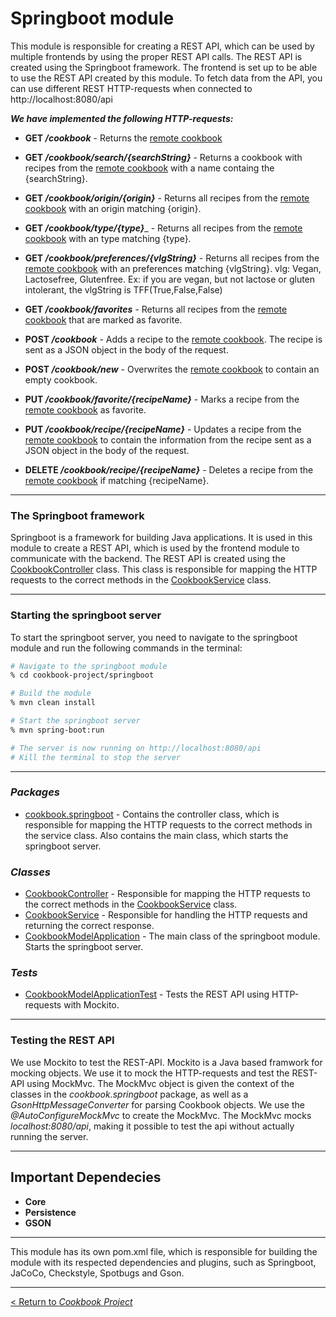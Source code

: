 # __Springboot module__

This module is responsible for creating a REST API, which can be used by multiple frontends by using the proper REST API calls. The REST API is created using the Springboot framework. The frontend is set up to be able to use the REST API created by this module. To fetch data from the API, you can use different REST HTTP-requests when connected to http://localhost:8080/api  

**_We have implemented the following HTTP-requests:_**

* **GET _/cookbook_** - Returns the [remote cookbook](/cookbook-project/persistence/remote-cookbook.json)

* **GET _/cookbook/search/{searchString}_** - Returns a cookbook with recipes from the [remote cookbook](/cookbook-project/persistence/remote-cookbook.json) with a name containg the {searchString}.

* **GET _/cookbook/origin/{origin}_** - Returns all recipes from the [remote cookbook](/cookbook-project/persistence/remote-cookbook.json) with an origin matching {origin}.

* **GET _/cookbook/type/{type}_**_ - Returns all recipes from the [remote cookbook](/cookbook-project/persistence/remote-cookbook.json) with an type matching {type}.

* **GET _/cookbook/preferences/{vlgString}_** - Returns all recipes from the [remote cookbook](/cookbook-project/persistence/remote-cookbook.json) with an preferences matching {vlgString}. vlg: Vegan, Lactosefree, Glutenfree. Ex: if you are vegan, but not lactose or gluten intolerant, the vlgString is TFF(True,False,False)

* **GET _/cookbook/favorites_** - Returns all recipes from the [remote cookbook](/cookbook-project/persistence/remote-cookbook.json) that are marked as favorite.

* **POST _/cookbook_** - Adds a recipe to the [remote cookbook](/cookbook-project/persistence/remote-cookbook.json). The recipe is sent as a JSON object in the body of the request.

* **POST _/cookbook/new_** - Overwrites the [remote cookbook](/cookbook-project/persistence/remote-cookbook.json) to contain an empty cookbook.

* **PUT _/cookbook/favorite/{recipeName}_** - Marks a recipe from the [remote cookbook](/cookbook-project/persistence/remote-cookbook.json) as favorite.

* **PUT _/cookbook/recipe/{recipeName}_** - Updates a recipe from the [remote cookbook](/cookbook-project/persistence/remote-cookbook.json) to contain the information from the recipe sent as a JSON object in the body of the request.

* **DELETE _/cookbook/recipe/{recipeName}_** - Deletes a recipe from the [remote cookbook](/cookbook-project/persistence/remote-cookbook.json) if matching {recipeName}.

---
### **The Springboot framework**
Springboot is a framework for building Java applications. It is used in this module to create a REST API, which is used by the frontend module to communicate with the backend. The REST API is created using the [CookbookController](/cookbook-project/persistence/src/main/java/cookbook/springboot/CookbookController.java) class. This class is responsible for mapping the HTTP requests to the correct methods in the [CookbookService](/cookbook-project/springboot/src/main/java/cookbook/springboot/CookbookService.java) class.

---
### **Starting the springboot server**
To start the springboot server, you need to navigate to the springboot module and run the following commands in the terminal:
```bash
# Navigate to the springboot module
% cd cookbook-project/springboot

# Build the module
% mvn clean install

# Start the springboot server
% mvn spring-boot:run

# The server is now running on http://localhost:8080/api
# Kill the terminal to stop the server
```

---

### _**Packages**_
* [cookbook.springboot](/cookbook-project/springboot/src/main/java/cookbook/springboot) - Contains the controller class, which is responsible for mapping the HTTP requests to the correct methods in the service class. Also contains the main class, which starts the springboot server.

### _**Classes**_
* [CookbookController](/cookbook-project/persistence/src/main/java/cookbook/springboot/CookbookController.java) - Responsible for mapping the HTTP requests to the correct methods in the [CookbookService](/cookbook-project/springboot/src/main/java/cookbook/springboot/CookbookService.java) class.
* [CookbookService](/cookbook-project/springboot/src/main/java/cookbook/springboot/CookbookService.java) - Responsible for handling the HTTP requests and returning the correct response.
* [CookbookModelApplication](/cookbook-project/springboot/src/main/java/cookbook/springboot/CookbookModelApplication.java) - The main class of the springboot module. Starts the springboot server.

### _**Tests**_
* [CookbookModelApplicationTest](/cookbook-project/springboot/src/test/java/cookbook/springboot/CookbookModelApplicationTest.java) - Tests the REST API using HTTP-requests with Mockito.

---

### **Testing the REST API**
We use Mockito to test the REST-API. Mockito is a Java based framwork for mocking objects. We use it to mock the HTTP-requests and test the REST-API using MockMvc. The MockMvc object is given the context of the classes in the _cookbook.springboot_ package, as well as a _GsonHttpMessageConverter_ for parsing Cookbook objects. We use the _@AutoConfigureMockMvc_ to create the MockMvc. The MockMvc mocks _localhost:8080/api_, making it possible to test the api without actually running the server.

---
## Important Dependecies
* __Core__
* __Persistence__
* __GSON__

---
This module has its own pom.xml file, which is responsible for building the module with its respected dependencies and plugins, such as Springboot, JaCoCo, Checkstyle, Spotbugs and Gson.

---
[< Return to _Cookbook Project_](/cookbook-project/readme.md)